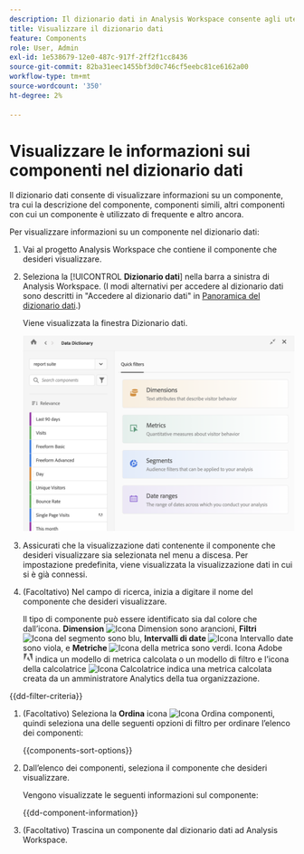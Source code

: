 ```yaml
---
description: Il dizionario dati in Analysis Workspace consente agli utenti di catalogare e tenere traccia dei vari componenti in Analysis Workspace, incluso l’uso previsto, che vengono approvati, che sono duplicati e così via.
title: Visualizzare il dizionario dati
feature: Components
role: User, Admin
exl-id: 1e538679-12e0-487c-917f-2ff2f1cc8436
source-git-commit: 82ba31eec1455bf3d0c746cf5eebc81ce6162a00
workflow-type: tm+mt
source-wordcount: '350'
ht-degree: 2%

---
```


# Visualizzare le informazioni sui componenti nel dizionario dati

Il dizionario dati consente di visualizzare informazioni su un componente, tra cui la descrizione del componente, componenti simili, altri componenti con cui un componente è utilizzato di frequente e altro ancora.

Per visualizzare informazioni su un componente nel dizionario dati:

1. Vai al progetto Analysis Workspace che contiene il componente che desideri visualizzare.

1. Seleziona la [!UICONTROL **Dizionario dati**] nella barra a sinistra di Analysis Workspace. (I modi alternativi per accedere al dizionario dati sono descritti in &quot;Accedere al dizionario dati&quot; in [Panoramica del dizionario dati](/help/components/data-dictionary/data-dictionary-overview.md).)

   Viene visualizzata la finestra Dizionario dati.

   ![data-dictionary.png](assets/data-dictionary.png)

   <!--double-check this screenshot. I mocked the admin view up a bit to get rid of the Dictionary health tab.-->

1. Assicurati che la visualizzazione dati contenente il componente che desideri visualizzare sia selezionata nel menu a discesa. Per impostazione predefinita, viene visualizzata la visualizzazione dati in cui si è già connessi.

1. (Facoltativo) Nel campo di ricerca, inizia a digitare il nome del componente che desideri visualizzare.

   Il tipo di componente può essere identificato sia dal colore che dall’icona. **Dimension** ![Icona Dimension](https://spectrum.adobe.com/static/icons/workflow_18/Smock_Data_18_N.svg) sono arancioni, **Filtri** ![Icona del segmento](https://spectrum.adobe.com/static/icons/workflow_18/Smock_Segmentation_18_N.svg) sono blu, **Intervalli di date** ![Icona Intervallo date](https://spectrum.adobe.com/static/icons/workflow_18/Smock_Calendar_18_N.svg) sono viola, e **Metriche** ![Icona della metrica](https://spectrum.adobe.com/static/icons/workflow_18/Smock_Event_18_N.svg) sono verdi. Icona Adobe ![Icona Adobe](assets/default-calc-metric-icon.png) indica un modello di metrica calcolata o un modello di filtro e l’icona della calcolatrice ![Icona Calcolatrice](https://spectrum.adobe.com/static/icons/workflow_18/Smock_Calculator_18_N.svg) indica una metrica calcolata creata da un amministratore Analytics della tua organizzazione.

{{dd-filter-criteria}}

1. (Facoltativo) Seleziona la **Ordina** icona ![Icona Ordina componenti](https://spectrum.adobe.com/static/icons/workflow_18/Smock_SortOrderDown_18_N.svg), quindi seleziona una delle seguenti opzioni di filtro per ordinare l’elenco dei componenti:

   {{components-sort-options}}

1. Dall’elenco dei componenti, seleziona il componente che desideri visualizzare.

   Vengono visualizzate le seguenti informazioni sul componente:

   {{dd-component-information}}

1. (Facoltativo) Trascina un componente dal dizionario dati ad Analysis Workspace.
